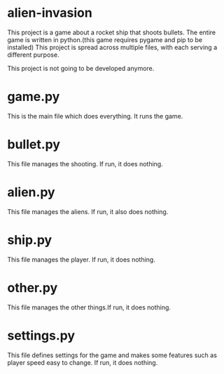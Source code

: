 # alien-invasion

This project is a game about a rocket ship that shoots bullets. The entire game is written in
python.(this game requires pygame and pip to be installed)
This project is spread across multiple files, with each serving a different purpose.

This project is not going to be developed anymore.

# game.py
This is the main file which does everything. It runs the game.
# bullet.py
This file manages the shooting. If run, it does nothing.
# alien.py
This file manages the aliens. If run, it also does nothing.
# ship.py 
This file manages the player. If run, it does nothing.
# other.py
This file manages the other things.If run, it does nothing.
# settings.py
This file defines settings for the game and makes some features such as player speed easy to change. If run, it does nothing.

